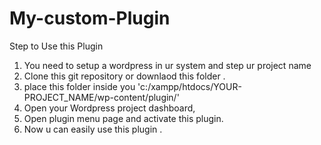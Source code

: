 # My-custom-Plugin
Step to Use this Plugin
1. You need to setup a wordpress in ur system and step ur project name
2. Clone this git repository or downlaod this folder .
3. place this folder inside you 'c:/xampp/htdocs/YOUR-PROJECT_NAME/wp-content/plugin/'
4. Open your Wordpress project dashboard,
5. Open plugin menu page and activate this plugin.
6. Now u can easily use this plugin .
